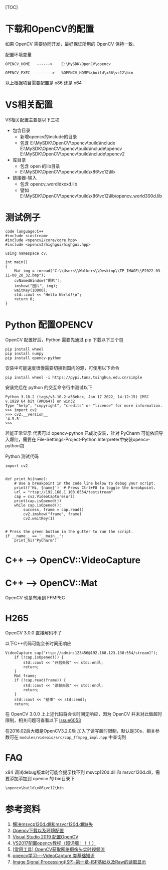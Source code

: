 [TOC]


# 下载和OpenCV的配置

如果 OpenCV 需要协同开发，最好保证所用的 OpenCV 保持一致。 

配置环境变量

```
OPENCV_HOME   ------>    E:\MySDK\OpenCV\opencv

OPENCV_EXEC   ------->   %OPENCV_HOME%\build\x86\vc12\bin
```

以上根据项目需要配置是 x86 还是 x64

# VS相关配置

VS相关配置主要是以下三项

* 包含目录
	- 新增opencv的include的目录
	- 包含 E:\MySDK\OpenCV\opencv\build\include
	E:\MySDK\OpenCV\opencv\build\include\opencv
	E:\MySDK\OpenCV\opencv\build\include\opencv2
* 库目录
	- 包含 open 的lib目录
	- E:\MySDK\OpenCV\opencv\build\x86\vc12\lib
* 链接器-输入
	- 包含 opencv_wordldxxxd.lib
	- 譬如 E:\MySDK\OpenCV\opencv\build\x86\vc12\lib\opencv_world300d.lib


# 测试例子

```
code language:C++
#include <iostream>
#include <opencv2/core/core.hpp>
#include <opencv2/highgui/highgui.hpp>

using namespace cv;

int main()
{
	Mat img = imread("C:\\Users\\Walkers\\Desktop\\TP_IMAGE\\P2022-03-11-08_28_32.bmp");
	cvNamedWindow("图片");
	imshow("图片", img);
	waitKey(10000);
    std::cout << "Hello World!\n";
	return 0;
}
```


# Python 配置OPENCV

OpenCV 配置好后，Python 需要先通过 pip 下载以下三个包

```
pip install wheel
pip install numpy
pip install opencv-python
```

安装中可能速度很慢需要切换到国内的源，可使用以下命令

```
pip install wheel -i https://pypi.tuna.tsinghua.edu.cn/simple
```

安装完后在 python 的交互命令行中测试以下

```
Python 3.10.2 (tags/v3.10.2:a58ebcc, Jan 17 2022, 14:12:15) [MSC v.1929 64 bit (AMD64)] on win32
Type "help", "copyright", "credits" or "license" for more information.
>>> import cv2
>>> cv2.__version__
'4.5.5'
>>>
```

若能正常显示 代表可以 opencv-python 已成功安装，针对 PyCharm 可能依旧导入爆红，需要在 File-Settings-Project-Python Interpreter中安装opencv-python包

Python 测试代码

```
import cv2


def print_hi(name):
    # Use a breakpoint in the code line below to debug your script.
    print(f'Hi, {name}')  # Press Ctrl+F8 to toggle the breakpoint.
    url = "rtsp://192.168.1.103:8554/teststream"
    cap = cv2.VideoCapture(url)
    print(cap.isOpened())
    while cap.isOpened():
        success, frame = cap.read()
        cv2.imshow("frame", frame)
        cv2.waitKey(1)


# Press the green button in the gutter to run the script.
if __name__ == '__main__':
    print_hi('PyCharm')
```


# C++ --> OpenCV::VideoCapture

# C++ --> OpenCV::Mat


OpenCV 也是有用到 FFMPEG 

# H265

OpenCV 3.0.0 直接解码不了

以下C++代码可能会长时间无响应

```
VideoCapture cap("rtsp://admin:123456@192.168.123.130:554/stream1");
	if (!cap.isOpened()) {
		std::cout << "开启失败" << std::endl;
		return;
	}
	Mat frame;
	if (!cap.read(frame)) {
		std::cout << "读帧失败" << std::endl;
		return;
	}
	std::cout << "结束" << std::endl;
	return;
```

在 OpenCV 3.0.0 上上述代码将会长时间无响应，因为 OpenCV 并未对此做超时限制，相关问题可查看以下 [Issue6053](https://github.com/opencv/opencv/pull/6053/commits/da48061910db0ee78396237bc78d6f2e321ea5eb)

在2016.02后大概是OpenCV3.2.0后 加入了读写超时限制，默认是30s，相关参数可在 `modules/videoio/src/cap_ffmpeg_impl.hpp` 中查询到


# FAQ

x84 调试debug版本时可能会提示找不到 msvcp120d.dll 和 msvcr120d.dll，需要添加添加到 opencv 的 bin目录下

`\opencv\build\x86\vc12\bin`



# 参考资料

1. [解决msvcp120d.dll和msvcr120d.dll缺失](https://blog.csdn.net/qq_17783559/article/details/78988082)
2. [Opencv下载以及环境配置](https://www.jianshu.com/p/3d4c55bf0926)
3. [Visual Studio 2019 配置OpenCV](https://jtxiao.com/main/posts/visual-studio-2019-%E9%85%8D%E7%BD%AEopencv/)
4. [VS2017配置opencv教程（超详细！！！）](https://bbs.1616ai.com/article/853660460874989568.html)
5. [[常用工具] OpenCV获取网络摄像头实时视频流](https://blog.csdn.net/LuohenYJ/article/details/89403227)
6. [opencv学习---VideoCapture 类基础知识](https://blog.csdn.net/u010368556/article/details/79186992)
7. [Image Signal Processing(ISP)-第一章-ISP基础以及Raw的读取显示](https://blog.csdn.net/weixin_42910064/article/details/102454839)